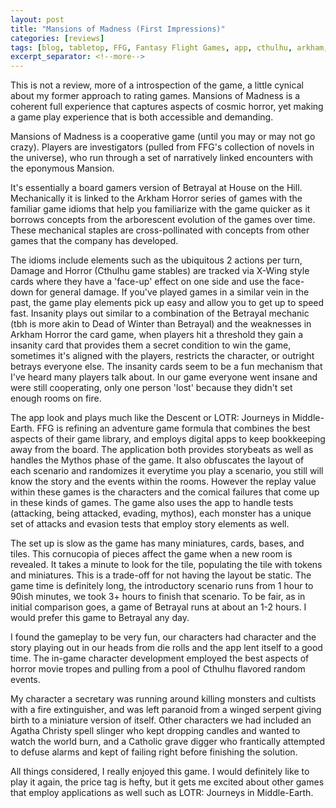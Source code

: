 ```yaml
---
layout: post
title: "Mansions of Madness (First Impressions)"
categories: [reviews]
tags: [blog, tabletop, FFG, Fantasy Flight Games, app, cthulhu, arkham, Nikki Valens, thematic]
excerpt_separator: <!--more-->
---
```


This is not a review, more of a introspection of the game, a little cynical about my former approach to rating games.
Mansions of Madness is a coherent full experience that captures aspects of cosmic horror, yet making a game play experience that is both accessible and demanding.
<!--more-->

Mansions of Madness is a cooperative game (until you may or may not go crazy). Players are investigators (pulled from FFG's collection of novels in the universe), who run through a set of narratively linked encounters with the eponymous Mansion.

It's essentially a board gamers version of Betrayal at House on the Hill. Mechanically it is linked to the Arkham Horror series of games with the familiar game idioms that help you familiarize with the game quicker as it borrows concepts from the arborescent evolution of the games over time. These mechanical staples are cross-pollinated with concepts from other games that the company has developed.

The idioms include elements such as the ubiquitous 2 actions per turn, Damage and Horror (Cthulhu game stables) are tracked via X-Wing style cards where they have a 'face-up' effect on one side and use the face-down for general damage. If you've played games in a similar vein in the past, the game play elements pick up easy and allow you to get up to speed fast. Insanity plays out similar to a combination of the Betrayal mechanic (tbh is more akin to  Dead of Winter than Betrayal) and the weaknesses in Arkham Horror the card game, when players hit a threshold they gain a insanity card that provides them a secret condition to win the game, sometimes it's aligned with the players, restricts the character, or outright betrays everyone else. The insanity cards seem to be a fun mechanism that I've heard many players talk about. In our game everyone went insane and were still cooperating, only one person 'lost' because they didn't set enough rooms on fire.

The app look and plays much like the Descent or LOTR: Journeys in Middle-Earth. FFG is refining an adventure game formula that combines the best aspects of their game library, and employs digital apps to keep bookkeeping away from the board. The application both provides storybeats as well as handles the Mythos phase of the game. It also obfuscates the layout of each scenario and randomizes it everytime you play a scenario, you still will know the story and the events within the rooms. However the replay value within these games is the characters and the comical failures that come up in these kinds of games. The game also uses the app to handle tests (attacking, being attacked, evading, mythos), each monster has a unique set of attacks and evasion tests that employ story elements as well.

The set up is slow as the game has many miniatures, cards, bases, and tiles. This cornucopia of pieces affect the game when a new room is revealed. It takes a minute to look for the tile, populating the tile with tokens and miniatures. This is a trade-off for not having the layout be static. The game time is definitely long, the introductory scenario runs from 1 hour to 90ish minutes, we took 3+ hours to finish that scenario. To be fair, as in initial comparison goes, a game of Betrayal runs at about an 1-2 hours. I would prefer this game to Betrayal any day.

I found the gameplay to be very fun, our characters had character and the story playing out in our heads from die rolls and the app lent itself to a good time. The in-game character development employed the best aspects of horror movie tropes and pulling from a pool of Cthulhu flavored random events.

My character a secretary was running around killing monsters and cultists with a fire extinguisher, and was left paranoid from a winged serpent giving birth to a miniature version of itself. Other characters we had included an Agatha Christy spell slinger who kept dropping candles and wanted to watch the world burn, and a Catholic grave digger who frantically attempted to defuse alarms and kept of failing right before finishing the solution.

All things considered, I really enjoyed this game. I would definitely like to play it again, the price tag is hefty, but it gets me excited about other games that employ applications as well such as LOTR: Journeys in Middle-Earth.